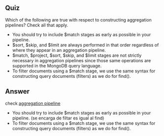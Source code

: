 ## Quiz

Which of the following are true with respect to constructing aggregation pipelines? Check all that apply.

- You should try to include $match stages as early as possible in your pipeline.
- $sort, $skip, and $limit are always performed in that order regardless of where they appear in an aggregation pipeline.
- $match, $project, $sort, $skip, and $limit stages are not strictly necessary in aggregation pipelines since those same operations are supported in the MongoDB query language.
- To filter documents using a $match stage, we use the same syntax for constructing query documents (filters) as we do for find().

## Answer

check [aggregation pipeline](https://docs.mongodb.com/manual/core/aggregation-pipeline/)

- You should try to include $match stages as early as possible in your pipeline. (se encarga de filtar es igual al find)
- To filter documents using a $match stage, we use the same syntax for constructing query documents (filters) as we do for find().



